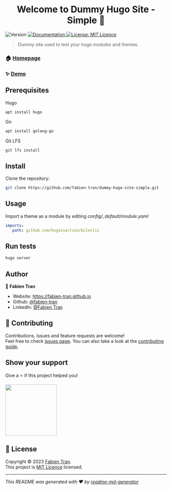 <h1 align="center">Welcome to Dummy Hugo Site - Simple 👋</h1>
<p>
  <img alt="Version" src="https://img.shields.io/badge/version-0.1.0-blue.svg?cacheSeconds=2592000" />
  <a href="https://github.com/fabien-tran/dummy-hugo-site-simple/blob/main/README.md" target="_blank">
    <img alt="Documentation" src="https://img.shields.io/badge/documentation-yes-brightgreen.svg" />
  </a>
  <a href="https://github.com/fabien-tran/dummy-hugo-site-simple/blob/main/LICENSE" target="_blank">
    <img alt="License: MIT Licence" src="https://img.shields.io/badge/License-MIT Licence-yellow.svg" />
  </a>
</p>

> Dummy site used to test your hugo modules and themes.

### 🏠 [Homepage](https://github.com/fabien-tran)

### ✨ [Demo](https://fabien-tran.github.io/dummy-hugo-site-simple/)


## Prerequisites

Hugo
```sh
apt install hugo
```

Go
```sh
apt install golang-go
```

Git LFS
```
git lfs install
```

## Install

Clone the repository:
```sh
git clone https://github.com/fabien-tran/dummy-hugo-site-simple.git
```

## Usage

Import a theme as a module by editing *config/_default/module.yaml*
```yml
imports:
   path: github.com/hugoinaction/Eclectic
```

## Run tests

```sh
hugo server
```

## Author

👤 **Fabien Tran**

* Website: https://fabien-tran.github.io
* Github: [@fabien-tran](https://github.com/fabien-tran)
* LinkedIn: [@Fabien Tran](https://linkedin.com/in/Fabien_Tran)

## 🤝 Contributing

Contributions, issues and feature requests are welcome!<br />Feel free to check [issues page](asassaas). You can also take a look at the [contributing guide](asssaas).

## Show your support

Give a ⭐️ if this project helped you!

<a href="https://www.patreon.com/ft">
  <img src="https://c5.patreon.com/external/logo/become_a_patron_button@2x.png" width="160">
</a>

## 📝 License

Copyright © 2023 [Fabien Tran](https://github.com/fabien-tran).<br />
This project is [MIT Licence](LICENSE) licensed.

***
_This README was generated with ❤️ by [readme-md-generator](https://github.com/kefranabg/readme-md-generator)_